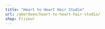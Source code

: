 ```yaml
---
title: "Heart to Heart Hair Studio"
url: /aberdeen/heart-to-heart-hair-studio/
shop: Friseur
---
```

